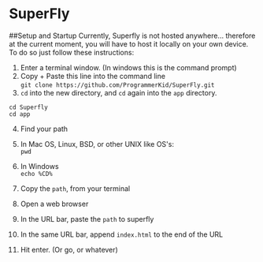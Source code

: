 # SuperFly

##Setup and Startup
Currently, Superfly is not hosted anywhere... therefore at the current moment, you will have to host it locally on your own device. To do so just follow these instructions:

1. Enter a terminal window. (In windows this is the command prompt)
2. Copy + Paste this line into the command line  
```git clone https://github.com/ProgrammerKid/SuperFly.git```
3. `cd` into the new directory, and `cd` again into the `app` directory.
```
cd Superfly
cd app
```
4. Find your path
 1. In Mac  OS, Linux, BSD, or other UNIX like OS's:  
  ```pwd```  

 2. In Windows  
  ```echo %CD%```
5. Copy the `path`, from your terminal
6. Open a web browser
7. In the URL bar, paste the `path` to superfly
8. In the same URL bar, append `index.html` to the end of the URL
9. Hit enter. (Or go, or whatever)